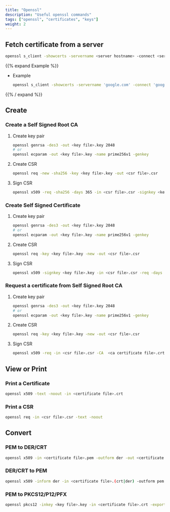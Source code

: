 ```yaml
---
title: "Openssl"
description: "Useful openssl commands"
tags: ["openssl", "certificates", "keys"]
weight: 2
---
```


## Fetch certificate from a server
```sh
openssl s_client -showcerts -servername <server hostname> -connect <server hostname>:443 </dev/null
```
{{% expand Example %}}
- Example
    ```sh
    openssl s_client -showcerts -servername 'google.com' -connect 'google.com:443' </dev/null
    ```
{{% / expand %}}

## Create

### Create a Self Signed Root CA

1. Create key pair
    ```sh
    openssl genrsa -des3 -out <key file>.key 2048
    # or
    openssl ecparam -out <key file>.key -name prime256v1 -genkey
    ```
2. Create CSR
    ```sh
    openssl req -new -sha256 -key <key file>.key -out <csr file>.csr
    ```
3. Sign CSR
    ```sh
    openssl x509 -req -sha256 -days 365 -in <csr file>.csr -signkey <key file>.key -out <certificate file>.crt
    ```

### Create Self Signed Certificate

1. Create key pair
    ```sh
    openssl genrsa -des3 -out <key file>.key 2048
    # or
    openssl ecparam -out <key file>.key -name prime256v1 -genkey
    ```
2. Create CSR
    ```sh
    openssl req -key <key file>.key -new -out <csr file>.csr
    ```
3. Sign CSR
    ```sh
    openssl x509 -signkey <key file>.key -in <csr file>.csr -req -days 365 -out <certificate file>.crt
    ```

### Request a certificate from Self Signed Root CA

1. Create key pair
    ```sh
    openssl genrsa -des3 -out <key file>.key 2048
    # or
    openssl ecparam -out <key file>.key -name prime256v1 -genkey
    ```
2. Create CSR
    ```sh
    openssl req -key <key file>.key -new -out <csr file>.csr
    ```
3. Sign CSR
    ```sh
    openssl x509 -req -in <csr file>.csr -CA  <ca certificate file>.crt -CAkey <ca key file>.key -CAcreateserial -out <certificate file>.crt -days 365 -sha256
    ```

## View or Print

### Print a Certificate
```sh
openssl x509 -text -noout -in <certificate file>.crt
```

### Print a CSR
```sh
openssl req -in <csr file>.csr -text -noout
```

## Convert

### PEM to DER/CRT
```sh
openssl x509 -in <certificate file>.pem -outform der -out <certificate file>.(crt|der)
```

### DER/CRT to PEM
```sh
openssl x509 -inform der -in <certificate file>.(crt|der) -outform pem -out <certificate file>.pem
```

### PEM to PKCS12/P12/PFX
```sh
openssl pkcs12 -inkey <key file>.key -in <certificate file>.crt -export -out <pkcs12 file>.(p12|pfx)
```
